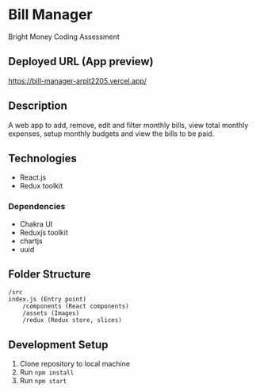 # Bill Manager
Bright Money Coding Assessment

## Deployed URL (App preview)
https://bill-manager-arpit2205.vercel.app/

## Description
A web app to add, remove, edit and filter monthly bills, view total monthly expenses, setup monthly budgets and view the bills to be paid.

## Technologies
- React.js
- Redux toolkit

### Dependencies
- Chakra UI
- Reduxjs toolkit
- chartjs
- uuid

## Folder Structure
```
/src
index.js (Entry point)
    /components (React components)
    /assets (Images)
    /redux (Redux store, slices)
```
## Development Setup
1. Clone repository to local machine
2. Run ```npm install```
3. Run ```npm start```
